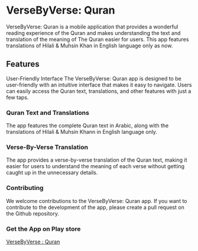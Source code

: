 # VerseByVerse: Quran
VerseByVerse: Quran is a mobile application that provides a wonderful reading experience of the Quran and makes understanding the text and translation of the meaning of The Quran easier for users. This app features translations of Hilali & Muhsin Khan in English language only as now.

## Features
User-Friendly Interface
The VerseByVerse: Quran app is designed to be user-friendly with an intuitive interface that makes it easy to navigate. Users can easily access the Quran text, translations, and other features with just a few taps.

### Quran Text and Translations
The app features the complete Quran text in Arabic, along with the translations of Hilali & Muhsin Khann in English language only. 

### Verse-By-Verse Translation
The app provides a verse-by-verse translation of the Quran text, making it easier for users to understand the meaning of each verse without getting caught up in the unnecessary details.

### Contributing
We welcome contributions to the VerseByVerse: Quran app. If you want to contribute to the development of the app, please create a pull request on the Github repository.

### Get the App on Play store
[VerseByVerse : Quran](https://play.google.com/store/apps/details?id=com.sparkbrightest.versebyverse)
